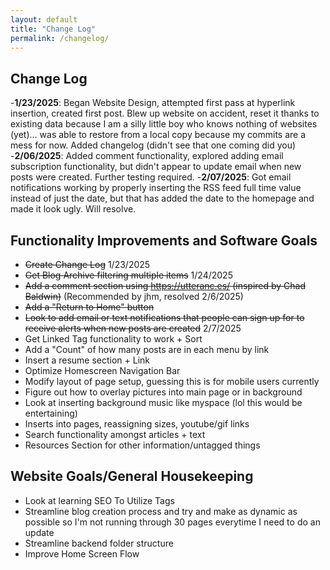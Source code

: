 ```yaml
---
layout: default
title: "Change Log"
permalink: /changelog/
---
```

## Change Log
-**1/23/2025**: Began Website Design, attempted first pass at hyperlink insertion, created first post. Blew up website on accident, reset it thanks to existing data because I am a silly little boy who knows nothing of websites (yet)... was able to restore from a local copy because my commits are a mess for now. Added changelog (didn't see that one coming did you)
-**2/06/2025**: Added comment functionality, explored adding email subscription functionality, but didn't appear to update email when new posts were created. Further testing required.
-**2/07/2025**: Got email notifications working by properly inserting the RSS feed full time value instead of just the date, but that has added the date to the homepage and made it look ugly. Will resolve.

## Functionality Improvements and Software Goals
- ~~Create Change Log~~ 1/23/2025
- ~~Get Blog Archive filtering multiple items~~ 1/24/2025
- ~~Add a comment section using https://utteranc.es/ (inspired by Chad Baldwin)~~ (Recommended by jhm, resolved 2/6/2025)
- ~~Add a "Return to Home" button~~
- ~~Look to add email or text notifications that people can sign up for to receive alerts when new posts are created~~ 2/7/2025
- Get Linked Tag functionality to work + Sort
- Add a "Count" of how many posts are in each menu by link
- Insert a resume section + Link
- Optimize Homescreen Navigation Bar
- Modify layout of page setup, guessing this is for mobile users currently
- Figure out how to overlay pictures into main page or in background
- Look at inserting background music like myspace (lol this would be entertaining)
- Inserts into pages, reassigning sizes, youtube/gif links
- Search functionality amongst articles + text
- Resources Section for other information/untagged things
  
## Website Goals/General Housekeeping
- Look at learning SEO To Utilize Tags
- Streamline blog creation process and try and make as dynamic as possible so I'm not running through 30 pages everytime I need to do an update
- Streamline backend folder structure
- Improve Home Screen Flow
